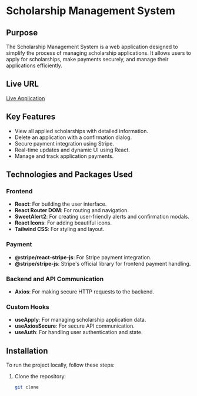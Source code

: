 # Scholarship Management System

## Purpose
The Scholarship Management System is a web application designed to simplify the process of managing scholarship applications. It allows users to apply for scholarships, make payments securely, and manage their applications efficiently.

## Live URL
[Live Application]()

## Key Features
- View all applied scholarships with detailed information.
- Delete an application with a confirmation dialog.
- Secure payment integration using Stripe.
- Real-time updates and dynamic UI using React.
- Manage and track application payments.

## Technologies and Packages Used
### Frontend
- **React**: For building the user interface.
- **React Router DOM**: For routing and navigation.
- **SweetAlert2**: For creating user-friendly alerts and confirmation modals.
- **React Icons**: For adding beautiful icons.
- **Tailwind CSS**: For styling and layout.

### Payment
- **@stripe/react-stripe-js**: For Stripe payment integration.
- **@stripe/stripe-js**: Stripe's official library for frontend payment handling.

### Backend and API Communication
- **Axios**: For making secure HTTP requests to the backend.

### Custom Hooks
- **useApply**: For managing scholarship application data.
- **useAxiosSecure**: For secure API communication.
- **useAuth**: For handling user authentication and state.

## Installation
To run the project locally, follow these steps:

1. Clone the repository:
   ```bash
   git clone 

